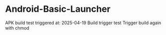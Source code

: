# Android-Basic-Launcher
APK build test triggered at: 2025-04-19
Build trigger test
Trigger build again with chmod
